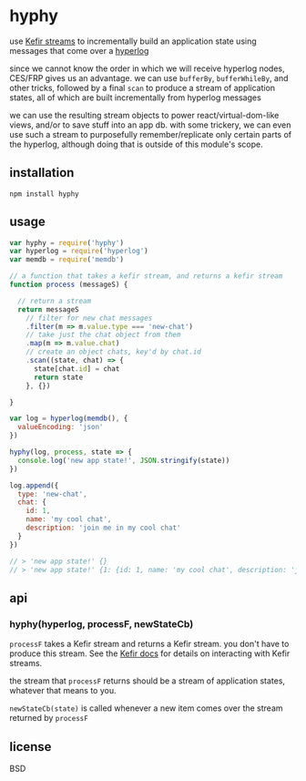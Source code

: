 # hyphy

use [Kefir streams](https://rpominov.github.io/kefir/)
to incrementally build an application state using messages that come over a [hyperlog](https://github.com/mafintosh/hyperlog][hyperlog)

since we cannot know the order in which we will receive hyperlog nodes, CES/FRP gives us an advantage. we can use `bufferBy`, `bufferWhileBy`, and other tricks, followed by a final `scan` to produce a stream of application states, all of which are built incrementally from hyperlog messages

we can use the resulting stream objects to power react/virtual-dom-like views, and/or to save stuff into an app db. with some trickery, we can even use such a stream to purposefully remember/replicate only certain parts of the hyperlog, although doing that is outside of this module's scope.

## installation

    npm install hyphy

## usage

```javascript
var hyphy = require('hyphy')
var hyperlog = require('hyperlog')
var memdb = require('memdb')

// a function that takes a kefir stream, and returns a kefir stream
function process (messageS) {

  // return a stream
  return messageS
    // filter for new chat messages
    .filter(m => m.value.type === 'new-chat')
    // take just the chat object from them
    .map(m => m.value.chat)
    // create an object chats, key'd by chat.id 
    .scan((state, chat) => {
      state[chat.id] = chat
      return state
    }, {})

}

var log = hyperlog(memdb(), {
  valueEncoding: 'json'
})

hyphy(log, process, state => {
  console.log('new app state!', JSON.stringify(state))
})

log.append({
  type: 'new-chat',
  chat: {
    id: 1,
    name: 'my cool chat',
    description: 'join me in my cool chat'
  }
})

// > 'new app state!' {}
// > 'new app state!' {1: {id: 1, name: 'my cool chat', description: 'join me in my cool chat'}}
```

## api

### hyphy(hyperlog, processF, newStateCb)

`processF` takes a Kefir stream and returns a Kefir stream. you don't have to produce this stream. See the [Kefir docs](https://rpominov.github.io/kefir/) for details on interacting with Kefir streams.

the stream that `processF` returns should be a stream of application states, whatever that means to you. 

`newStateCb(state)` is called whenever a new item comes over the stream returned by `processF`

## license
BSD
